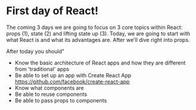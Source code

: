 # First day of React!

The coming 3 days we are going to focus on 3 core topics within React: props (1), state (2) and lifting state up (3). Today, we are going to start with what React is and what its advantages are. After we'll dive right into props.

After today you should"

* Know the basic architecture of React apps and how they are different from 'traditional' apps
* Be able to set up an app with Create React App https://github.com/facebook/create-react-app
* Know what components are
* Be able to reuse components
* Be able to pass props to components